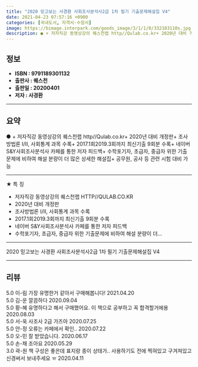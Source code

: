 ```yaml
---
title: "2020 믿고보는 사경환 사회조사분석사2급 1차 필기 기출문제해설집 V4"
date: 2021-04-23 07:57:16 +0900
categories: [국내도서, 자격서-수험서]
image: https://bimage.interpark.com/goods_image/3/1/1/0/332103110s.jpg
description: ● + 저자직강 동영상강의 퀘스천랩 http//Qulab.co.kr+ 2020년 대비 개정판+ 조사방법론 I/II, 사회통계 과목 수록+ 2017.1회2019.3회까지 최신기출 9회분 수록+ 네이버 S&Y사회조사분석사 카페를 통한 저자 피드백+ 수학포기자, 초급자, 중급자 위한 기출문
---
```


## **정보**

- **ISBN : 9791189301132**
- **출판사 : 퀘스천**
- **출판일 : 20200401**
- **저자 : 사경환**

------



## **요약**

●  + 저자직강 동영상강의 퀘스천랩 http//Qulab.co.kr+ 2020년 대비 개정판+ 조사방법론 I/II, 사회통계 과목 수록+ 2017.1회2019.3회까지 최신기출 9회분 수록+ 네이버 S&Y사회조사분석사 카페를 통한 저자 피드백+ 수학포기자, 초급자, 중급자 위한 기출문제에 비하여 해설 분량이 더 많은 상세한 해설집+ 공무원, 공사 등 관련 시험 대비 가능

------

★ 특  징
+ 저자직강 동영상강의 퀘스천랩 HTTP//QULAB.CO.KR
+ 2020년 대비 개정판
+ 조사방법론 I/II, 사회통계 과목 수록
+ 2017.1회2019.3회까지 최신기출 9회분 수록
+ 네이버 S&Y사회조사분석사 카페를 통한 저자 피드백
+ 수학포기자, 초급자, 중급자 위한 
기출문제에 비하여 해설 분량이 더... 

------


2020 믿고보는 사경환 사회조사분석사2급 1차 필기 기출문제해설집 V4 

------


## **리뷰** 

5.0 이-림 가장 유명한거 같아서 구매해봅니다! 2021.04.20 <br/>5.0 김-운 깔끔하다 2020.09.04 <br/>5.0 황-혜 유명하다고 해서 구매했어요. 이 책으로 공부하고 꼭 합격할거에용 2020.08.03 <br/>5.0 서-욱 사조사 2급 가즈아 2020.07.25 <br/>5.0 안-정 오류는 카페에서 확인.. 2020.07.22 <br/>5.0 오-민 잘 받았습니다. 2020.06.17 <br/>5.0 손-채 조아요 2020.05.29 <br/>3.0 곽-원 책 구성은 좋은데 표지랑 종이 상태가.. 사용하기도 전에 찍혀있고 구겨져있고 신경써서 보내주세요 ㅠ 2020.04.11 <br/>